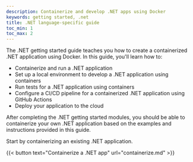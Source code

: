 ```yaml
---
description: Containerize and develop .NET apps using Docker
keywords: getting started, .net
title: .NET language-specific guide
toc_min: 1
toc_max: 2
---
```


The .NET getting started guide teaches you how to create a containerized .NET application using Docker. In this guide, you'll learn how to:

* Containerize and run a .NET application
* Set up a local environment to develop a .NET application using containers
* Run tests for a .NET application using containers
* Configure a CI/CD pipeline for a containerized .NET application using GitHub Actions
* Deploy your application to the cloud

After completing the .NET getting started modules, you should be able to containerize your own .NET application based on the examples and instructions provided in this guide.

Start by containerizing an existing .NET application.

{{< button text="Containerize a .NET app" url="containerize.md" >}}